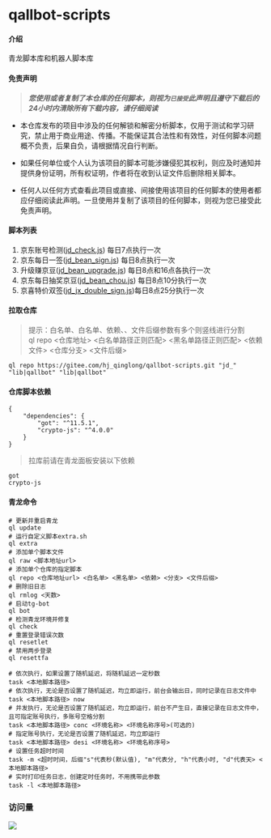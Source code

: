 # qallbot-scripts

#### 介绍
青龙脚本库和机器人脚本库

#### 免责声明
> ***您使用或者复制了本仓库的任何脚本，则视为`已接受`此声明且遵守下载后的24小时内清除所有下载内容，请仔细阅读***
* 本仓库发布的项目中涉及的任何解锁和解密分析脚本，仅用于测试和学习研究，禁止用于商业用途、传播。不能保证其合法性和有效性，对任何脚本问题概不负责，后果自负，请根据情况自行判断。

* 如果任何单位或个人认为该项目的脚本可能涉嫌侵犯其权利，则应及时通知并提供身份证明，所有权证明，作者将在收到认证文件后删除相关脚本。

* 任何人以任何方式查看此项目或直接、间接使用该项目的任何脚本的使用者都应仔细阅读此声明。一旦使用并复制了该项目的任何脚本，则视为您已接受此免责声明。

#### 脚本列表
1.  京东账号检测([jd_check.js](https://gitee.com/qlpanel/scripts/blob/master/jd_check.js)) 每日7点执行一次
2.  京东每日一签([jd_bean_sign.js](https://gitee.com/qlpanel/scripts/blob/master/jd_bean_sign.js)) 每日8点执行一次
3.  升级赚京豆([jd_bean_upgrade.js](https://gitee.com/qlpanel/scripts/blob/master/jd_bean_upgrade.js)) 每日8点和16点各执行一次
4.  京东每日抽奖京豆([jd_bean_chou.js](https://gitee.com/qlpanel/scripts/blob/master/jd_bean_chou.js)) 每日8点10分执行一次
5.  京喜特价双签([jd_jx_double_sign.js](https://gitee.com/qlpanel/scripts/blob/master/jd_jx_double_sign.js))每日8点25分执行一次
#### 拉取仓库
> 提示：白名单、白名单、依赖、、文件后缀参数有多个则竖线进行分割
<br>ql  repo <仓库地址> <白名单路径正则匹配> <黑名单路径正则匹配> <依赖文件> <仓库分支> <文件后缀>
```
ql repo https://gitee.com/hj_qinglong/qallbot-scripts.git "jd_" "lib|qallbot" "lib|qallbot"
```

#### 仓库脚本依赖
```
{
    "dependencies": {
        "got": "^11.5.1",
        "crypto-js": "^4.0.0"
    }
}
```
> 拉库前请在青龙面板安装以下依赖
```
got
crypto-js
```

#### 青龙命令
```
# 更新并重启青龙
ql update                                                    
# 运行自定义脚本extra.sh
ql extra                                                     
# 添加单个脚本文件
ql raw <脚本地址url>                                             
# 添加单个仓库的指定脚本
ql repo <仓库地址url> <白名单> <黑名单> <依赖> <分支> <文件后缀>
# 删除旧日志
ql rmlog <天数>                                              
# 启动tg-bot
ql bot                                                       
# 检测青龙环境并修复
ql check                                                     
# 重置登录错误次数
ql resetlet                                                  
# 禁用两步登录
ql resettfa                                                  

# 依次执行，如果设置了随机延迟，将随机延迟一定秒数
task <本地脚本路径>                                             
# 依次执行，无论是否设置了随机延迟，均立即运行，前台会输出日，同时记录在日志文件中
task <本地脚本路径> now                                         
# 并发执行，无论是否设置了随机延迟，均立即运行，前台不产生日，直接记录在日志文件中，且可指定账号执行，多账号空格分割
task <本地脚本路径> conc <环境名称> <环境名称序号>(可选的) 
# 指定账号执行，无论是否设置了随机延迟，均立即运行 
task <本地脚本路径> desi <环境名称> <环境名称序号>      
# 设置任务超时时间   
task -m <超时时间，后缀"s"代表秒(默认值), "m"代表分, "h"代表小时, "d"代表天> <本地脚本路径>
# 实时打印任务日志，创建定时任务时，不用携带此参数
task -l <本地脚本路径>
```

### 访问量
![](http://profile-counter.glitch.me/passerby-b/count.svg)